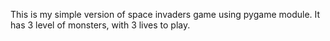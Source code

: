 This is my simple version of space invaders game using pygame module. It has 3 level of monsters, with 3 lives to play. 
